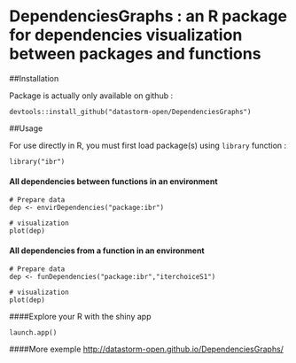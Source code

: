# DependenciesGraphs : an R package for dependencies visualization between packages and functions

##Installation

Package is actually only available on github : 

````
devtools::install_github("datastorm-open/DependenciesGraphs")
````

##Usage

For use directly in R, you must first load package(s) using ````library```` function :

````
library("ibr")
````

#### All dependencies between functions in an environment

````
# Prepare data
dep <- envirDependencies("package:ibr")

# visualization
plot(dep)
````
#### All dependencies from a function in an environment

````
# Prepare data
dep <- funDependencies("package:ibr","iterchoiceS1")

# visualization
plot(dep)
````

####Explore your R with the shiny app
````
launch.app()
````

####More exemple 
http://datastorm-open.github.io/DependenciesGraphs/
